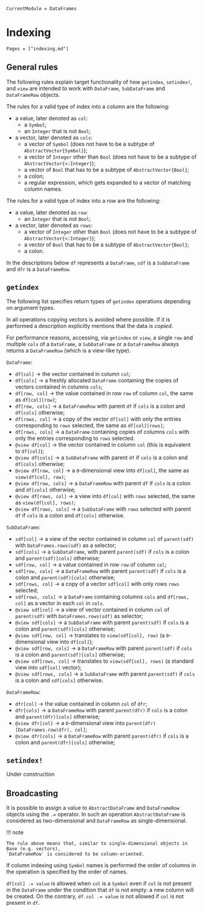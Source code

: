 
```@meta
CurrentModule = DataFrames
```

# Indexing

```@index
Pages = ["indexing.md"]
```

## General rules

The following rules explain target functionality of how `getindex`, `setindex!`, and `view` are intended to work with `DataFrame`, `SubDataFrame` and `DataFrameRow` objects.

The rules for a valid type of index into a column are the following:
* a value, later denoted as `col`:
    * a `Symbol`;
    * an `Integer` that is not `Bool`;
* a vector, later denoted as `cols`:
    * a vector of `Symbol` (does not have to be a subtype of `AbstractVector{Symbol}`);
    * a vector of `Integer` other than `Bool` (does not have to be a subtype of `AbstractVector{<:Integer}`);
    * a vector of `Bool` that has to be a subtype of `AbstractVector{Bool}`;
    * a colon;
    * a regular expression, which gets expanded to a vector of matching column names.

The rules for a valid type of index into a row are the following:
* a value, later denoted as `row`:
    * an `Integer` that is not `Bool`;
* a vector, later denoted as `rows`:
    * a vector of `Integer` other than `Bool` (does not have to be a subtype of `AbstractVector{<:Integer}`);
    * a vector of `Bool` that has to be a subtype of `AbstractVector{Bool}`;
    * a colon.

In the descriptions below `df` represents a `DataFrame`, `sdf` is a `SubDataFrame` and `dfr` is a `DataFrameRow`.

## `getindex`

The following list specifies return types of `getindex` operations depending on argument types.

In all operations copying vectors is avoided where possible.
If it is performed a description explicitly mentions that the data is *copied*.

For performance reasons, accessing, via `getindex` or `view`, a single `row` and multiple `cols` of a `DataFrame`, a `SubDataFrame` or a `DataFrameRow` always returns a `DataFrameRow` (which is a view-like type).

`DataFrame`:
* `df[col]` -> the vector contained in column `col`;
* `df[cols]` -> a freshly allocated `DataFrame` containing the copies of vectors contained in columns `cols`;
* `df[row, col]` -> the value contained in row `row` of column `col`, the same as `df[col][row]`;
* `df[row, cols]` -> a `DataFrameRow` with parent `df` if `cols` is a colon and `df[cols]` otherwise;
* `df[rows, col]` -> a copy of the vector `df[col]` with only the entries corresponding to `rows` selected, the same as `df[col][rows]`;
* `df[rows, cols]` -> a `DataFrame` containing copies of columns `cols` with only the entries corresponding to `rows` selected.
* `@view df[col]` -> the vector contained in column `col` (this is equivalent to `df[col]`);
* `@view df[cols]` -> a `SubDataFrame` with parent `df` if `cols` is a colon and `df[cols]` otherwise;
* `@view df[row, col]` -> a `0`-dimensional view into `df[col]`, the same as `view(df[col], row)`;
* `@view df[row, cols]` -> a `DataFrameRow` with parent `df` if `cols` is a colon and `df[cols]` otherwise;
* `@view df[rows, col]` -> a view into `df[col]` with `rows` selected, the same as `view(df[col], rows)`;
* `@view df[rows, cols]` -> a `SubDataFrame` with `rows` selected with parent `df` if `cols` is a colon and `df[cols]` otherwise.

`SubDataFrame`:
* `sdf[col]` -> a view of the vector contained in column `col` of `parent(sdf)` with `DataFrames.rows(sdf)` as a selector;
* `sdf[cols]` -> a `SubDataFrame`, with parent `parent(sdf)` if `cols` is a colon and `parent(sdf)[cols]` otherwise;
* `sdf[row, col]` -> a value contained in row `row` of column `col`;
* `sdf[row, cols]` -> a `DataFrameRow` with parent `parent(sdf)` if `cols` is a colon and `parent(sdf)[cols]` otherwise;
* `sdf[rows, col]` -> a copy of a vector `sdf[col]` with only rows `rows` selected;
* `sdf[rows, cols]` -> a `DataFrame` containing columns `cols` and `df[rows, col]` as a vector in each `col` in `cols`.
* `@view sdf[col]` -> a view of vector contained in column `col` of `parent(sdf)` with `DataFrames.rows(sdf)` as selector;
* `@view sdf[cols]` -> a `SubDataFrame` with parent `parent(sdf)` if `cols` is a colon and `parent(sdf)[cols]` otherwise;
* `@view sdf[row, col]` -> translates to `view(sdf[col], row)` (a `0`-dimensional view into `df[col]`);
* `@view sdf[row, cols]` -> a `DataFrameRow` with parent `parent(sdf)` if `cols` is a colon and `parent(sdf)[cols]` otherwise;
* `@view sdf[rows, col]` -> translates to `view(sdf[col], rows)` (a standard view into `sdf[col]` vector);
* `@view sdf[rows, cols]` -> a `SubDataFrame` with parent `parent(sdf)` if `cols` is a colon and `sdf[cols]` otherwise.

`DataFrameRow`:
* `dfr[col]` -> the value contained in column `col` of `dfr`;
* `dfr[cols]` -> a `DataFrameRow` with parent `parent(dfr)` if `cols` is a colon and `parent(dfr)[cols]` otherwise;
* `@view dfr[col]` -> a `0`-dimensional view into `parent(dfr)[DataFrames.row(dfr), col]`;
* `@view dfr[cols]` -> a `DataFrameRow` with parent `parent(dfr)` if `cols` is a colon and `parent(dfr)[cols]` otherwise;

## `setindex!`

Under construction

## Broadcasting

It is possible to assign a value to `AbstractDataFrame` and `DataFrameRow` objects using the `.=` operator.
In such an operation `AbstractDataFrame` is considered as two-dimensional and `DataFrameRow` as single-dimensional.

!!! note

    The rule above means that, similar to single-dimensional objects in Base (e.g. vectors),
    `DataFrameRow` is considered to be column-oriented.

If column indexing using `Symbol` names is performed the order of columns in the operation is specified
by the order of names.

`df[col] .= value` is allowed when `col` is a `Symbol` even if `col` is not present in the `DataFrame`
under the condition that `df` is not empty: a new column will be created.
On the contrary, `df.col .= value` is not allowed if `col` is not present in `df`.

